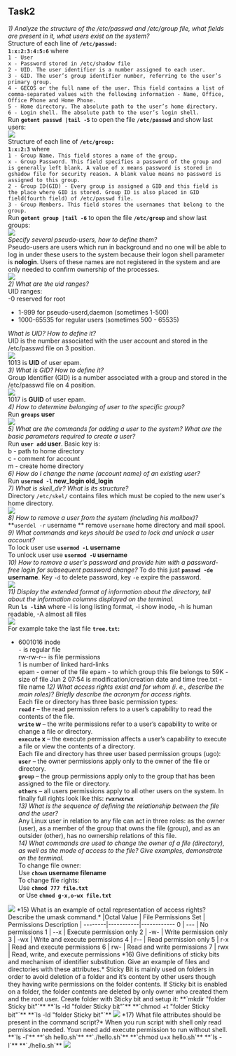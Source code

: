 ## Task2  
*1) Analyze the structure of the /etc/passwd and /etc/group file, what fields are present in it, what users exist on the system?*  
Structure of each line of **`/etc/passwd:`**  
**`1:x:2:3:4:5:6`** where  
`1 - User`  
`x - Password stored in /etc/shadow file`  
`2 - UID. The user identifier is a number assigned to each user.`  
`3 - GID. The user’s group identifier number, referring to the user’s primary group.`  
`4 - GECOS or the full name of the user. This field contains a list of comma-separated values with the following information - Name, Office, Office Phone and Home Phone.`  
`5 - Home directory. The absolute path to the user’s home directory.`  
`6 - Login shell. The absolute path to the user’s login shell.`  
Run **`getent passwd |tail -5`** to open the file **`/etc/passwd`** and show last users:  
<img src="images/1.jpg">  
Structure of each line of **`/etc/group:`**  
**`1:x:2:3`** where  
`1 - Group Name. This field stores a name of the group.`  
`x - Group Password. This field specifies a password of the group and is generally left blank. A value of x means password is stored in gshadow file for security reason. A blank value means no password is assigned to this group.`  
`2 - Group ID(GID) - Every group is assigned a GID and this field is the place where GID is stored. Group ID is also placed in GID field(fourth field) of /etc/passwd file.`  
`3 - Group Members. This field stores the usernames that belong to the group.`  
Run **`getent group |tail -6`** to open the file **`/etc/group`** and show last groups:  
<img src="images/1.1.jpg">  
*Specify several pseudo-users, how to define them?*  
Pseudo-users are users which run in background and no one will be able to log in under these users to the system because their logon shell parameter is **nologin**. Users of these names are not registered in 
the system and are only needed to confirm ownership of the processes.  
<img src="images/1.2.jpg">  
*2) What are the uid ranges?*  
UID ranges:  
-0 reserved for root  
- 1-999 for pseudo-userd,daemon (sometimes 1-500)  
- 1000-65535 for regular users (sometimes 500 - 65535)  

*What is UID? How to define it?*  
UID is the number associated with the user account and stored in the /etc/passwd file on 3 position.  
<img src="images/2.jpg">  
1013 is **UID** of user epam.  
*3) What is GID? How to define it?*  
Group Identifier (GID) is a number associated with a group and stored in the /etc/passwd file on 4 position.  
<img src="images/3.jpg">  
1017 is **GUID** of user epam.  
*4) How to determine belonging of user to the specific group?*  
Run **`groups` user**  
<img src="images/4.jpg">  
*5) What are the commands for adding a user to the system? What are the basic parameters required to create a user?*  
Run **`user add` user**. Basic key is:  
b - path to home directory  
c - comment for account  
m - create home directory  
*6) How do I change the name (account name) of an existing user?*  
Run **`usermod -l` new_login old_login**  
*7) What is skell_dir? What is its structure?*  
Directory `/etc/skel/` contains files which must be copied to the new user's home directory.  
<img src="images/6.jpg">  
*8) How to remove a user from the system (including his mailbox)?*  
**`userdel -r` username ** remove `username` home directory and mail spool.  
*9) What commands and keys should be used to lock and unlock a user account?*  
To lock user use **`usermod -L` username**  
To unlock user use **`usermod -U` username**  
*10) How to remove a user's password and provide him with a password-free login for subsequent password change?*
To do this just **`passwd -de` username**. Key `-d` to delete password, key `-e` expire the password.  
<img src="images/8.jpg">  
*11) Display the extended format of information about the directory, tell about the information columns displayed on the terminal.*  
Run **`ls -lihA`** where -l is long listing format, -i show inode, -h is human readable, -A almost all files   
<img src="images/11.jpg">  
For example take the last file **`tree.txt`:**  
- 6001016 inode  
`-` is regular file  
rw-rw-r-- is file permissions  
1 is number of linked hard-links  
epam - owner of the file
epam - to which group this file belongs to
59K - size of file
Jun  2 07:54 is modification/creation date and time
tree.txt - file name
*12) What access rights exist and for whom (i. e., describe the main roles)? Briefly describe the acronym for access rights.*  
Each file or directory has three basic permission types:  
**`read` r** – the read permission refers to a user’s capability to read the contents of the file.  
**`write` w** – the write permissions refer to a user’s capability to write or change a file or directory.  
**`execute` x** – the execute permission affects a user’s capability to execute a file or view the contents of a directory.  
Each file and directory has three user based permission groups (ugo):  
**`user`** – the owner permissions apply only to the owner of the file or directory.  
**`group`** – the group permissions apply only to the group that has been assigned to the file or directory.  
**`others`** – all users permissions apply to all other users on the system. 
In finally full rights look like this: **`rwxrwxrwx`**  
*13) What is the sequence of defining the relationship between the file and the user?*  
Any Linux user in relation to any file can act in three roles: as the owner (user), as 
a member of the group that owns the file (group), and as an outsider (other), has no ownership relations 
of this file.  
*14) What commands are used to change the owner of a file (directory), as well as the mode of access to the file? Give examples, demonstrate on the terminal.*  
To change file owner:  
Use **`chown` username filename**   
To change file rights:  
Use **`chmod 777 file.txt`**  
or
Use **`chmod g-x,o-wx file.txt`**  
<img src="images/12.jpg">  
*15) What is an example of octal representation of access rights? Describe the umask command.*  
|Octal Value |	File Permissions Set |	Permissions Description |
--------|-----------|------------
	0 	|	---		|	No permissions 
	1	|	--x 	|	Execute permission only 
	2 	|	-w-	 	|	Write permission only 
	3	|	-wx 	|	Write and execute permissions 
	4 	|	r-- 	|	Read permission only 
	5 	|	r-x 	|	Read and execute permissions 
	6 	|	rw- 	|	Read and write permissions 
	7 	|	rwx 	|	Read, write, and execute permissions 
*16) Give definitions of sticky bits and mechanism of identifier substitution. Give an example of files and directories with these attributes.*  
Sticky Bit is mainly used on folders in order to avoid deletion of a folder and it’s content by other users though they having write permissions on the folder contents. If Sticky bit is enabled on a folder, the folder contents are deleted by only owner who created them and the root user.  
Create folder with Sticky bit and setup it:  
**`mkdir "folder Sticky bit"`**  
**`ls -ld "folder Sticky bit"`**  
**`chmod +t "folder Sticky bit"`**  
**`ls -ld "folder Sticky bit"`**
<img src="images/15.jpg">  
*17) What file attributes should be present in the command script?*  
When you run script with shell only read permission needed. Youn need add execute permission to run without shell.  
**`ls -l`**  
**`sh hello.sh`**  
**`./hello.sh`**  
**`chmod u+x hello.sh`**  
**`ls -l`**  
**`./hello.sh`**  
<img src="images/17.jpg">  
